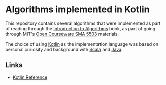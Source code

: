 # Algorithms implemented in Kotlin

This repository contains several algorithms that were implemented as part of reading through the [Introduction to Algorithms](https://www.amazon.com/dp/0262033844) book, as part of going through MIT's [Open Courseware SMA 5503](https://ocw.mit.edu/courses/electrical-engineering-and-computer-science/6-046j-introduction-to-algorithms-sma-5503-fall-2005/index.htm) materials.

The choice of using [Kotlin](https://kotlinlang.org/) as the implementation language was based on personal curiosity and background with [Scala](https://www.scala-lang.org/) and [Java](https://go.java).

## Links
* [Kotlin Reference](https://kotlinlang.org/docs/reference/basic-syntax.html)

